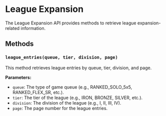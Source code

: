 # League Expansion

The League Expansion API provides methods to retrieve league expansion-related information.

## Methods

### `league_entries(queue, tier, division, page)`

This method retrieves league entries by queue, tier, division, and page.

**Parameters:**

- `queue`: The type of game queue (e.g., RANKED_SOLO_5x5, RANKED_FLEX_SR, etc.).
- `tier`: The tier of the league (e.g., IRON, BRONZE, SILVER, etc.).
- `division`: The division of the league (e.g., I, II, III, IV).
- `page`: The page number for the league entries.